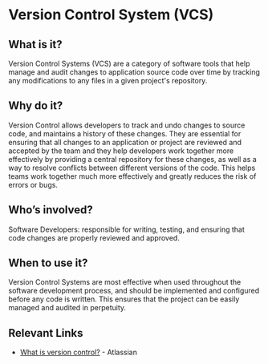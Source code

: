 # Version Control System (VCS)

## What is it?
Version Control Systems (VCS) are a category of software tools that help manage and audit changes to application source code over time by tracking any modifications to any files in a given project's repository.

## Why do it?
Version Control allows developers to track and undo changes to source code, and maintains a history of these changes.  They are essential for ensuring that all changes to an application or project are reviewed and accepted by the team and they help developers work together more effectively by providing a central repository for these changes, as well as a way to resolve conflicts between different versions of the code.  This helps teams work together much more effectively and greatly reduces the risk of errors or bugs.

## Who’s involved? 
Software Developers: responsible for writing, testing, and ensuring that code changes are properly reviewed and approved.

## When to use it? 
Version Control Systems are most effective when used throughout the software development process, and should be implemented and configured before any code is written.  This ensures that the project can be easily managed and audited in perpetuity.


## Relevant Links
* [What is version control?](https://www.atlassian.com/git/tutorials/what-is-version-control) - Atlassian
